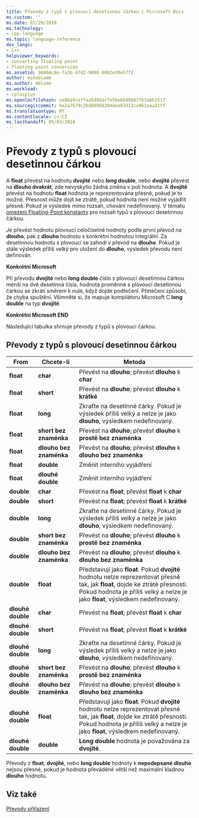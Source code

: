 ```yaml
---
title: Převody z typů s plovoucí desetinnou čárkou | Microsoft Docs
ms.custom: ''
ms.date: 01/29/2018
ms.technology:
- cpp-language
ms.topic: language-reference
dev_langs:
- C++
helpviewer_keywords:
- converting floating point
- floating-point conversion
ms.assetid: 96804c8e-fa3b-4742-9006-0082ed9e57f2
author: mikeblome
ms.author: mblome
ms.workload:
- cplusplus
ms.openlocfilehash: ce86a9ceffaa5d9dacfe56e6b89b677b3abb1517
ms.sourcegitcommit: be2a7679c2bd80968204dee03d13ca961eaa31ff
ms.translationtype: MT
ms.contentlocale: cs-CZ
ms.lasthandoff: 05/03/2018
---
```

# <a name="conversions-from-floating-point-types"></a>Převody z typů s plovoucí desetinnou čárkou

A **float** převést na hodnotu **dvojité** nebo **long double**, nebo **dvojité** převést na **dlouho dvakrát**, zde nevyskytlo žádná změna v poli hodnota. A **dvojité** převést na hodnotu **float** hodnota je reprezentována přesně, pokud je to možné. Přesnost může dojít ke ztrátě, pokud hodnota není možné vyjádřit přesně. Pokud je výsledek mimo rozsah, chování nedefinovaný. V tématu [omezení Floating-Point konstanty](../c-language/limits-on-floating-point-constants.md) pro rozsah typů s plovoucí desetinnou čárkou.

Je převést hodnotu plovoucí celočíselné hodnoty podle první převod na **dlouho**, pak z **dlouho** hodnotu s konkrétní hodnotou integrální. Za desetinnou hodnotu s plovoucí se zahodí v převod na **dlouho**. Pokud je stále výsledek příliš velký pro uložení do **dlouho**, výsledek převodu není definován.

**Konkrétní Microsoft**

Při převodu **dvojité** nebo **long double** číslo s plovoucí desetinnou čárkou menší na dvě desetinná čísla, hodnota proměnné s plovoucí desetinnou čárkou se zkrátí směrem k nule, když dojde podtečení. Přetečení způsobí, že chyba spuštění. Všimněte si, že mapuje kompilátoru Microsoft C **long double** na typ **dvojité**.

**Konkrétní Microsoft END**

Následující tabulka shrnuje převody z typů s plovoucí čárkou.

## <a name="conversions-from-floating-point-types"></a>Převody z typů s plovoucí desetinnou čárkou

|From|Chcete-li|Metoda|
|----------|--------|------------|
|**float**|**char**|Převést na **dlouho**; převést **dlouho** k **char**|
|**float**|**short**|Převést na **dlouho**; převést **dlouho** k **krátké**|
|**float**|**long**|Zkraťte na desetinné čárky. Pokud je výsledek příliš velký a nelze je jako **dlouho**, výsledkem nedefinovaný.|
|**float**|**short bez znaménka**|Převést na **dlouho**; převést **dlouho** k **prostě bez znaménka**|
|**float**|**dlouho bez znaménka**|Převést na **dlouho**; převést **dlouho** k **dlouho bez znaménka**|
|**float**|**double**|Změnit interního vyjádření|
|**float**|**dlouhé double**|Změnit interního vyjádření|
|**double**|**char**|Převést na **float**; převést **float** k **char**|
|**double**|**short**|Převést na **float**; převést **float** k **krátké**|
|**double**|**long**|Zkraťte na desetinné čárky. Pokud je výsledek příliš velký a nelze je jako **dlouho**, výsledkem nedefinovaný.|
|**double**|**short bez znaménka**|Převést na **dlouho**; převést **dlouho** k **prostě bez znaménka**|
|**double**|**dlouho bez znaménka**|Převést na **dlouho**; převést **dlouho** k **dlouho bez znaménka**|
|**double**|**float**|Představují jako **float**. Pokud **dvojité** hodnotu nelze reprezentovat přesně tak, jak **float**, dojde ke ztrátě přesnosti. Pokud hodnota je příliš velký a nelze je jako **float**, výsledkem nedefinovaný.|
|**dlouhé double**|**char**|Převést na **float**; převést **float** k **char**|
|**dlouhé double**|**short**|Převést na **float**; převést **float** k **krátké**|
|**dlouhé double**|**long**|Zkraťte na desetinné čárky. Pokud je výsledek příliš velký a nelze je jako **dlouho**, výsledkem nedefinovaný.|
|**dlouhé double**|**short bez znaménka**|Převést na **dlouho**; převést **dlouho** k **prostě bez znaménka**|
|**dlouhé double**|**dlouho bez znaménka**|Převést na **dlouho**; převést **dlouho** k **dlouho bez znaménka**|
|**dlouhé double**|**float**|Představují jako **float**. Pokud **dvojité** hodnotu nelze reprezentovat přesně tak, jak **float**, dojde ke ztrátě přesnosti. Pokud hodnota je příliš velký a nelze je jako **float**, výsledkem nedefinovaný.|
|**dlouhé double**|**double**|**Long double** hodnota je považována za **dvojité**.|

Převody z **float**, **dvojité**, nebo **long double** hodnoty k **nepodepsané dlouho** nejsou přesné, pokud je hodnota převáděné větší než maximální kladnou **dlouho** hodnotu.

## <a name="see-also"></a>Viz také

[Převody přiřazení](../c-language/assignment-conversions.md)  
